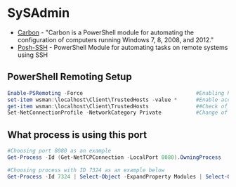 # SySAdmin

- [Carbon](http://get-carbon.org/) - "Carbon is a PowerShell module for automating the configuration of computers running Windows 7, 8, 2008, and 2012."
- [Posh-SSH](https://github.com/darkoperator/Posh-SSH) - PowerShell Module for automating tasks on remote systems using SSH 

## PowerShell Remoting Setup
````powershell
Enable-PSRemoting -Force                                    #Enabling PSRemoting
set-item wsman:\localhost\Client\TrustedHosts -value *      #Enable access from all IPs (not ideal in a work environment)
get-item wsman:\localhost\Client\TrustedHosts               ##Check of TrustedHosts
Set-NetConnectionProfile -NetworkCategory Private           #Change of network profile
````

## What process is using this port
````powershell
#Choosing port 8080 as an example
Get-Process -Id (Get-NetTCPConnection -LocalPort 8080).OwningProcess     

#Choosing process with ID 7324 as an example below
Get-Process -Id 7324 | Select-Object -ExpandProperty Modules | Select-Object -ExpandProperty FileName | Get-Unique
````
